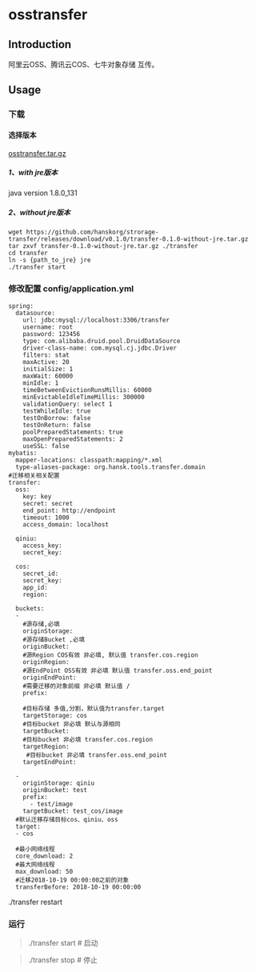 # osstransfer
## Introduction
阿里云OSS、腾讯云COS、七牛对象存储 互传。


## Usage

### 下载
#### 选择版本
 [osstransfer.tar.gz](https://github.com/hanskorg/google-authenticator-rust/releases)
##### 1、with jre版本
 java version 1.8.0_131
##### 2、without jre版本
```
wget https://github.com/hanskorg/strorage-transfer/releases/download/v0.1.0/transfer-0.1.0-without-jre.tar.gz
tar zxvf transfer-0.1.0-without-jre.tar.gz ./transfer
cd transfer
ln -s {path_to_jre} jre
./transfer start
```
### 修改配置 config/application.yml
```
spring:
  datasource:
    url: jdbc:mysql://localhost:3306/transfer
    username: root
    password: 123456
    type: com.alibaba.druid.pool.DruidDataSource
    driver-class-name: com.mysql.cj.jdbc.Driver
    filters: stat
    maxActive: 20
    initialSize: 1
    maxWait: 60000
    minIdle: 1
    timeBetweenEvictionRunsMillis: 60000
    minEvictableIdleTimeMillis: 300000
    validationQuery: select 1
    testWhileIdle: true
    testOnBorrow: false
    testOnReturn: false
    poolPreparedStatements: true
    maxOpenPreparedStatements: 2
    useSSL: false
mybatis:
  mapper-locations: classpath:mapping/*.xml
  type-aliases-package: org.hansk.tools.transfer.domain
#迁移相关相关配置
transfer:
  oss:
    key: key
    secret: secret
    end_point: http://endpoint
    timeout: 1000
    access_domain: localhost

  qiniu:
    access_key: 
    secret_key: 

  cos:
    secret_id: 
    secret_key: 
    app_id: 
    region: 

  buckets:
  -
    #源存储,必填
    originStorage: 
    #源存储Bucket ,必填
    originBucket: 
    #源Region COS有效 非必填, 默认值 transfer.cos.region
    originRegion:
    #源EndPoint OSS有效 非必填 默认值 transfer.oss.end_point
    originEndPoint: 
    #需要迁移的对象前缀 非必填 默认值 /
    prefix:

    #目标存储 多值,分割，默认值为transfer.target
    targetStorage: cos
    #目标bucket 非必填 默认与源相同
    targetBucket: 
    #目标bucket 非必填 transfer.cos.region
    targetRegion: 
     #目标bucket 非必填 transfer.oss.end_point
    targetEndPoint:

  -
    originStorage: qiniu
    originBucket: test
    prefix:
      - test/image
    targetBucket: test_cos/image
  #默认迁移存储目标cos、qiniu、oss
  target: 
  - cos

  #最小网络线程
  core_download: 2
  #最大网络线程
  max_download: 50
  #迁移2018-10-19 00:00:00之前的对象
  transferBefore: 2018-10-19 00:00:00
```
./transfer restart

### 运行

 > ./transfer start # 启动
 
 > ./transfer stop # 停止
 
